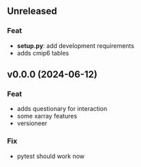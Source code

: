## Unreleased

### Feat

- **setup.py**: add development requirements
- adds cmip6 tables

## v0.0.0 (2024-06-12)

### Feat

- adds questionary for interaction
- some xarray features
- versioneer

### Fix

- pytest should work now
